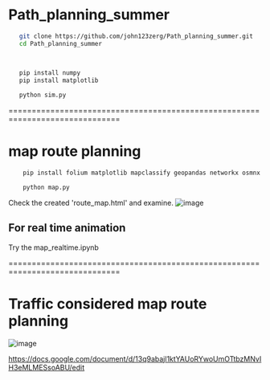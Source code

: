 # Path_planning_summer



 ```bash
    git clone https://github.com/john123zerg/Path_planning_summer.git
    cd Path_planning_summer
    
   
 ```
 ```bash
    pip install numpy
    pip install matplotlib
 ```
 ```bash
    python sim.py
 ```


==============================================================================





# map route planning





```bash
    pip install folium matplotlib mapclassify geopandas networkx osmnx
```
```bash
    python map.py
```

Check the created 'route_map.html' and examine.
![image](https://github.com/john123zerg/Path_planning_summer/assets/63462803/65b02ed2-a1d5-4e64-814b-2eb9479c2503)


## For real time animation

Try the map_realtime.ipynb


==============================================================================



# Traffic considered map route planning

![image](https://github.com/john123zerg/Path_planning_summer/assets/63462803/628e6828-8c76-42aa-8008-413c9ebf7b07)





https://docs.google.com/document/d/13q9abajl1ktYAUoRYwoUmOTtbzMNvIH3eMLMESsoABU/edit
